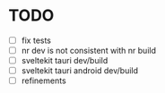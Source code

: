 # TODO

- [ ] fix tests
- [ ] nr dev is not consistent with nr build
- [ ] sveltekit tauri dev/build
- [ ] sveltekit tauri android dev/build
- [ ] refinements
